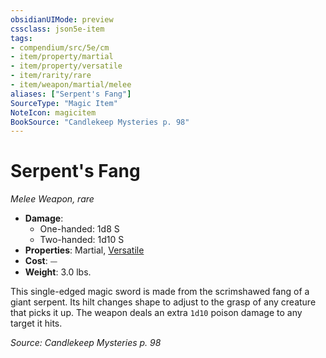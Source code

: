 ```yaml
---
obsidianUIMode: preview
cssclass: json5e-item
tags:
- compendium/src/5e/cm
- item/property/martial
- item/property/versatile
- item/rarity/rare
- item/weapon/martial/melee
aliases: ["Serpent's Fang"]
SourceType: "Magic Item"
NoteIcon: magicitem
BookSource: "Candlekeep Mysteries p. 98"
---
```

# Serpent's Fang
*Melee Weapon, rare*  

- **Damage**:
  - One-handed: 1d8 S
  - Two-handed: 1d10 S
- **Properties**: Martial, [Versatile](/2-Mechanics/CLI/rules/item-properties.md#Versatile)
- **Cost**: ⏤
- **Weight**: 3.0 lbs.

This single-edged magic sword is made from the scrimshawed fang of a giant serpent. Its hilt changes shape to adjust to the grasp of any creature that picks it up. The weapon deals an extra `1d10` poison damage to any target it hits.

*Source: Candlekeep Mysteries p. 98*